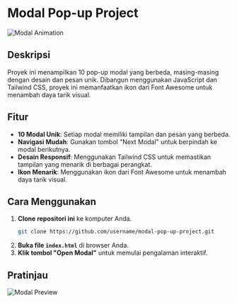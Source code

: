 # Modal Pop-up Project

![Modal Animation](https://your-new-gif-url.com/your-gif.gif)

## Deskripsi

Proyek ini menampilkan 10 pop-up modal yang berbeda, masing-masing dengan desain dan pesan unik. Dibangun menggunakan JavaScript dan Tailwind CSS, proyek ini memanfaatkan ikon dari Font Awesome untuk menambah daya tarik visual.

## Fitur

- **10 Modal Unik**: Setiap modal memiliki tampilan dan pesan yang berbeda.
- **Navigasi Mudah**: Gunakan tombol "Next Modal" untuk berpindah ke modal berikutnya.
- **Desain Responsif**: Menggunakan Tailwind CSS untuk memastikan tampilan yang menarik di berbagai perangkat.
- **Ikon Menarik**: Menggunakan ikon dari Font Awesome untuk menambah daya tarik visual.

## Cara Menggunakan

1. **Clone repositori ini** ke komputer Anda.
   ```bash
   git clone https://github.com/username/modal-pop-up-project.git
   ```
2. **Buka file `index.html`** di browser Anda.
3. **Klik tombol "Open Modal"** untuk memulai pengalaman interaktif.

## Pratinjau

![Modal Preview](https://your-new-gif-url.com/your-gif.gif)
